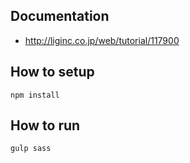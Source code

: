 ## Documentation
* http://liginc.co.jp/web/tutorial/117900

## How to setup
```
npm install
```

## How to run
```
gulp sass
```
